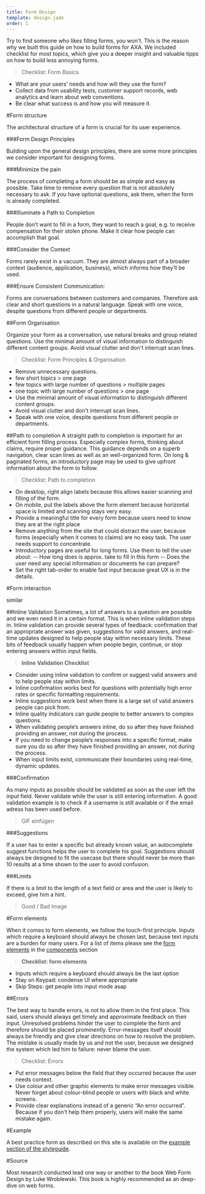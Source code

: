```yaml
---
title: Form Design
template: design.jade
order: 1
---
```

Try to find someone who likes filling forms, you won't. This is the reason why we built this guide on how to build forms for AXA. We included checklist for most topics, which give you a deeper insight and valuable tipps on how to build less annoying forms.

>Checklist: Form Basics
- What are your users’ needs and how will they use the form?
- Collect data from usability tests, customer support records, web analytics and learn about web conventions.
- Be clear what success is and how you will measure it.

#Form structure

The architectural structure of a form is crucial for its user experience.

###Form Design Principles

Building upon the general design principles, there are some more principles we consider important for designing forms.

###Minimize the pain

The process of completing a form should be as simple and easy as possible. Take time to remove every question that is not absolutely necessary to ask. If you have optional questions, ask them, when the form is already completed.

###Illuminate a Path to Completion

People don’t want to fill in a form, they want to reach a goal, e.g. to receive compensation for their stolen phone. Make it clear how people can accomplish that goal.

###Consider the Context

Forms rarely exist in a vacuum. They are almost always part of a broader context (audience, application, business), which informs how they’ll be used.

###Ensure Consistent Communication:

Forms are conversations between customers and companies. Therefore ask clear and short questions in a natural language. Speak with one voice, despite questions from different people or departments.

##Form Organisation

Organize your form as a conversation, use natural breaks and group related questions.
Use the minimal amount of visual information to distinguish different content groups. Avoid visual clutter and don't interrupt scan lines.

>Checklist: Form Principles & Organisation
- Remove unnecessary questions.
- few short topics > one page
- few topics with large number of questions > multiple pages
- one topic with large number of questions > one page
- Use the minimal amount of visual information to distinguish different content groups.
- Avoid visual clutter and don't interrupt scan lines.
- Speak with one voice, despite questions from different people or departments.

##Path to completion
A straight path to completion is important for an efficient form filling process. Especially complex forms, thinking about claims, require proper guidance. This guidance depends on a superb navigation, clear scan lines as well as an well-organized form.
On long & paginated forms, an introductory page may be used to give upfront information about the form to follow.

>Checklist: Path to completion
- On desktop, right align labels because this allows easier scanning and filling of the form.
- On mobile, put the labels above the form element because horizontal space is limited and scanning stays very easy.
- Provide a meaningful title for every form because users need to know they are at the right place
- Remove anything from the site that could distract the user, because forms (especially when it comes to claims) are no easy task. The user needs support to concentrate.
- Introductory pages are useful for long forms. Use them to tell the user about:
-- How long does is approx. take to fill in this form
-- Does the user need any special information or documents he can prepare?
- Set the right tab-order to enable fast input because great UX is in the details.

#Form interaction

similar

##Inline Validation
Sometimes, a lot of answers to a question are possible and we even need it in a certain format. This is when inline validation steps in.
Inline validation can provide several types of feedback: confirmation that an appropriate answer was given, suggestions for valid answers, and real-time updates designed to help people stay within necessary limits. These bits of feedback usually happen when people begin, continue, or stop entering answers within input fields.

>**Inline Validation Checklist**
- Consider using inline validation to confirm or
suggest valid answers and to help people stay
within limits.
- Inline confirmation works best for questions with
potentially high error rates or specific formatting
requirements.
- Inline suggestions work best when there is a
large set of valid answers people can pick from.
- Inline quality indicators can guide people to
better answers to complex questions.
- When validating people’s answers inline, do so
after they have finished providing an answer, not
during the process.
- If you need to change people’s responses into a
specific format, make sure you do so after they
have finished providing an answer, not during
the process.
- When input limits exist, communicate their
boundaries using real-time, dynamic updates.

###Confirmation

As many inputs as possible should be validated as soon as the user left the input field. Never validate while the user is still entering information. A good validation example is to check if a username is still available or if the email adress has been used before.
>GIF einfügen

###Suggestions

If a user has to enter a specific but already known value, an autocomplete suggest functions helps the user to complete his goal. Suggestions should always be designed to fit the usecase but there should never be more than 10 results at a time shown to the user to avoid confusion.

###Limits

If there is a limit to the length of a text field or area and the user is likely to exceed, give him a hint.

>Good / Bad Image


#Form elements

When it comes to form elements, we follow the touch-first principle. Inputs which require a keyboard should always be chosen last, because text inputs are a burden for many users.
For a list of items please see the [form elements](/design/components/form_elements) in the [components](/design/components/) section

>**Checklist: form elements**
- Inputs which require a keyboard should always be the last option
- Stay on Keypad: condense UI where appropriate
- Skip Steps: get people into input mode asap

##Errors

The best way to handle errors, is not to allow them in the first place. This said, users should always get timely and approximate feedback on their input. Unresolved problems hinder the user to complete the form and therefore should be placed prominently.
Error-messages itself should always be friendly and give clear directions on how to resolve the problem. The mistake is usually made by us and not the user, because we designed the system which led him to failure: never blame the user.

>Checklist: Errors
- Put error messages below the field that they occurred because the user needs context.
- Use colour and other graphic elements to make error messages visible. Never forget about colour-blind people or users with black and white screens.
- Provide clear explanations instead of a generic “An error occurred”. Because if you don’t help them properly, users will make the same mistake again.


#Example

A best practice form as described on this site is available on the [example section of the styleguide](#).

#Source

Most research conducted lead one way or another to the book Web Form Design by Luke Wroblewski. This book is highly recommended as an deep-dive on web forms.
<!-- Copyright AXA Versicherungen AG 2015 -->
